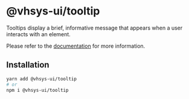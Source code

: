 # @vhsys-ui/tooltip

Tooltips display a brief, informative message that appears when a user interacts with an element.

Please refer to the [documentation](https://vhsys.com.br/docs/components/tooltip) for more information.

## Installation

```sh
yarn add @vhsys-ui/tooltip
# or
npm i @vhsys-ui/tooltip
```
